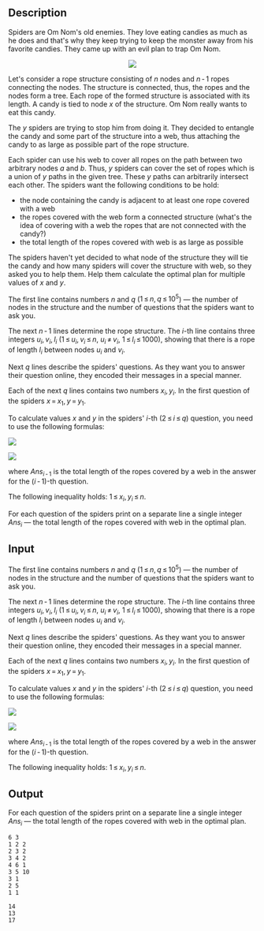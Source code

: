 ## Description

<div><p>Spiders are Om Nom's old enemies. They love eating candies as much as he does and that's why they keep trying to keep the monster away from his favorite candies. They came up with an evil plan to trap Om Nom.</p><center> <img class="tex-graphics" src="file://0uariST4.png" style="max-width: 100.0%;max-height: 100.0%;"> </center><p>Let's consider a rope structure consisting of <span class="tex-span"><i>n</i></span> nodes and <span class="tex-span"><i>n</i> - 1</span> ropes connecting the nodes. The structure is connected, thus, the ropes and the nodes form a tree. Each rope of the formed structure is associated with its length. A candy is tied to node <span class="tex-span"><i>x</i></span> of the structure. Om Nom really wants to eat this candy.</p><p>The <span class="tex-span"><i>y</i></span> spiders are trying to stop him from doing it. They decided to entangle the candy and some part of the structure into a web, thus attaching the candy to as large as possible part of the rope structure. </p><p>Each spider can use his web to cover all ropes on the path between two arbitrary nodes <span class="tex-span"><i>a</i></span> and <span class="tex-span"><i>b</i></span>. Thus, <span class="tex-span"><i>y</i></span> spiders can cover the set of ropes which is a union of <span class="tex-span"><i>y</i></span> paths in the given tree. These <span class="tex-span"><i>y</i></span> paths can arbitrarily intersect each other. The spiders want the following conditions to be hold:</p><ul> <li> the node containing the candy is adjacent to at least one rope covered with a web </li><li> the ropes covered with the web form a connected structure (what's the idea of covering with a web the ropes that are not connected with the candy?) </li><li> the total length of the ropes covered with web is as large as possible </li></ul><p>The spiders haven't yet decided to what node of the structure they will tie the candy and how many spiders will cover the structure with web, so they asked you to help them. Help them calculate the optimal plan for multiple values of <span class="tex-span"><i>x</i></span> and <span class="tex-span"><i>y</i></span>.</p></div><div class="input-specification"><p>The first line contains numbers <span class="tex-span"><i>n</i></span> and <span class="tex-span"><i>q</i></span> (<span class="tex-span">1 ≤ <i>n</i>, <i>q</i> ≤ 10<sup class="upper-index">5</sup></span>) — the number of nodes in the structure and the number of questions that the spiders want to ask you.</p><p>The next <span class="tex-span"><i>n</i> - 1</span> lines determine the rope structure. The <span class="tex-span"><i>i</i></span>-th line contains three integers <span class="tex-span"><i>u</i><sub class="lower-index"><i>i</i></sub>, <i>v</i><sub class="lower-index"><i>i</i></sub>, <i>l</i><sub class="lower-index"><i>i</i></sub></span> (<span class="tex-span">1 ≤ <i>u</i><sub class="lower-index"><i>i</i></sub>, <i>v</i><sub class="lower-index"><i>i</i></sub> ≤ <i>n</i></span>, <span class="tex-span"><i>u</i><sub class="lower-index"><i>i</i></sub> ≠ <i>v</i><sub class="lower-index"><i>i</i></sub></span>, <span class="tex-span">1 ≤ <i>l</i><sub class="lower-index"><i>i</i></sub> ≤ 1000</span>), showing that there is a rope of length <span class="tex-span"><i>l</i><sub class="lower-index"><i>i</i></sub></span> between nodes <span class="tex-span"><i>u</i><sub class="lower-index"><i>i</i></sub></span> and <span class="tex-span"><i>v</i><sub class="lower-index"><i>i</i></sub></span>.</p><p>Next <span class="tex-span"><i>q</i></span> lines describe the spiders' questions. As they want you to answer their question online, they encoded their messages in a special manner.</p><p>Each of the next <span class="tex-span"><i>q</i></span> lines contains two numbers <span class="tex-span"><i>x</i><sub class="lower-index"><i>i</i></sub>, <i>y</i><sub class="lower-index"><i>i</i></sub></span>. In the first question of the spiders <span class="tex-span"><i>x</i> = <i>x</i><sub class="lower-index">1</sub>, <i>y</i> = <i>y</i><sub class="lower-index">1</sub></span>.</p><p>To calculate values <span class="tex-span"><i>x</i></span> and <span class="tex-span"><i>y</i></span> in the spiders' <span class="tex-span"><i>i</i></span>-th (<span class="tex-span">2 ≤ <i>i</i> ≤ <i>q</i></span>) question, you need to use the following formulas:</p><p><img align="middle" class="tex-formula" src="file://SlZUrlB8.png" style="max-width: 100.0%;max-height: 100.0%;"></p><p><img align="middle" class="tex-formula" src="file://8AMUt4AI.png" style="max-width: 100.0%;max-height: 100.0%;"></p><p>where <span class="tex-span"><i>Ans</i><sub class="lower-index"><i>i</i> - 1</sub></span> is the total length of the ropes covered by a web in the answer for the <span class="tex-span">(<i>i</i> - 1)</span>-th question.</p><p><span class="tex-font-style-bf">The following inequality holds: <span class="tex-span">1 ≤ <i>x</i><sub class="lower-index"><i>i</i></sub>, <i>y</i><sub class="lower-index"><i>i</i></sub> ≤ <i>n</i></span>.</span></p></div><div class="output-specification"><p>For each question of the spiders print on a separate line a single integer <span class="tex-span"><i>Ans</i><sub class="lower-index"><i>i</i></sub></span> — the total length of the ropes covered with web in the optimal plan.</p></div>

## Input

<p>The first line contains numbers <span class="tex-span"><i>n</i></span> and <span class="tex-span"><i>q</i></span> (<span class="tex-span">1 ≤ <i>n</i>, <i>q</i> ≤ 10<sup class="upper-index">5</sup></span>) — the number of nodes in the structure and the number of questions that the spiders want to ask you.</p><p>The next <span class="tex-span"><i>n</i> - 1</span> lines determine the rope structure. The <span class="tex-span"><i>i</i></span>-th line contains three integers <span class="tex-span"><i>u</i><sub class="lower-index"><i>i</i></sub>, <i>v</i><sub class="lower-index"><i>i</i></sub>, <i>l</i><sub class="lower-index"><i>i</i></sub></span> (<span class="tex-span">1 ≤ <i>u</i><sub class="lower-index"><i>i</i></sub>, <i>v</i><sub class="lower-index"><i>i</i></sub> ≤ <i>n</i></span>, <span class="tex-span"><i>u</i><sub class="lower-index"><i>i</i></sub> ≠ <i>v</i><sub class="lower-index"><i>i</i></sub></span>, <span class="tex-span">1 ≤ <i>l</i><sub class="lower-index"><i>i</i></sub> ≤ 1000</span>), showing that there is a rope of length <span class="tex-span"><i>l</i><sub class="lower-index"><i>i</i></sub></span> between nodes <span class="tex-span"><i>u</i><sub class="lower-index"><i>i</i></sub></span> and <span class="tex-span"><i>v</i><sub class="lower-index"><i>i</i></sub></span>.</p><p>Next <span class="tex-span"><i>q</i></span> lines describe the spiders' questions. As they want you to answer their question online, they encoded their messages in a special manner.</p><p>Each of the next <span class="tex-span"><i>q</i></span> lines contains two numbers <span class="tex-span"><i>x</i><sub class="lower-index"><i>i</i></sub>, <i>y</i><sub class="lower-index"><i>i</i></sub></span>. In the first question of the spiders <span class="tex-span"><i>x</i> = <i>x</i><sub class="lower-index">1</sub>, <i>y</i> = <i>y</i><sub class="lower-index">1</sub></span>.</p><p>To calculate values <span class="tex-span"><i>x</i></span> and <span class="tex-span"><i>y</i></span> in the spiders' <span class="tex-span"><i>i</i></span>-th (<span class="tex-span">2 ≤ <i>i</i> ≤ <i>q</i></span>) question, you need to use the following formulas:</p><p><img align="middle" class="tex-formula" src="file://SlZUrlB8.png" style="max-width: 100.0%;max-height: 100.0%;"></p><p><img align="middle" class="tex-formula" src="file://8AMUt4AI.png" style="max-width: 100.0%;max-height: 100.0%;"></p><p>where <span class="tex-span"><i>Ans</i><sub class="lower-index"><i>i</i> - 1</sub></span> is the total length of the ropes covered by a web in the answer for the <span class="tex-span">(<i>i</i> - 1)</span>-th question.</p><p><span class="tex-font-style-bf">The following inequality holds: <span class="tex-span">1 ≤ <i>x</i><sub class="lower-index"><i>i</i></sub>, <i>y</i><sub class="lower-index"><i>i</i></sub> ≤ <i>n</i></span>.</span></p>

## Output

<p>For each question of the spiders print on a separate line a single integer <span class="tex-span"><i>Ans</i><sub class="lower-index"><i>i</i></sub></span> — the total length of the ropes covered with web in the optimal plan.</p>





```input1
6 3
1 2 2
2 3 2
3 4 2
4 6 1
3 5 10
3 1
2 5
1 1

```




```output1
14
13
17

```


